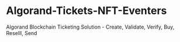 # Algorand-Tickets-NFT-Eventers
Algorand Blockchain Ticketing Solution - Create, Validate, Verify, Buy, Reselll, Send
